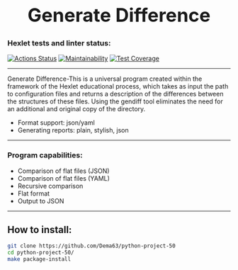 <h1 align="center" style="font-size: 3em;">Generate Difference</h1>

### Hexlet tests and linter status:
[![Actions Status](https://github.com/Dema63/python-project-50/actions/workflows/hexlet-check.yml/badge.svg)](https://github.com/Dema63/python-project-50/actions)
[![Maintainability](https://api.codeclimate.com/v1/badges/63e87e9e0b1416478930/maintainability)](https://codeclimate.com/github/Dema63/python-project-50/maintainability)
[![Test Coverage](https://api.codeclimate.com/v1/badges/63e87e9e0b1416478930/test_coverage)](https://codeclimate.com/github/Dema63/python-project-50/test_coverage)

---

Generate Difference-This is a universal program created within the framework of the Hexlet educational process, which takes as input the path to configuration files and returns a description of the differences between the structures of these files. 
Using the gendiff tool eliminates the need for an additional and original copy of the directory.

* Format support: json/yaml
* Generating reports: plain, stylish, json

---

### Program capabilities:

* Comparison of flat files (JSON)
* Comparison of flat files (YAML)
* Recursive comparison
* Flat format
* Output to JSON

---

## How to install:

```bash
git clone https://github.com/Dema63/python-project-50
cd python-project-50/
make package-install
```
